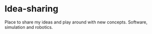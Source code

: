 # Idea-sharing
Place to share my ideas and play around with new concepts.
Software, simulation and robotics.
